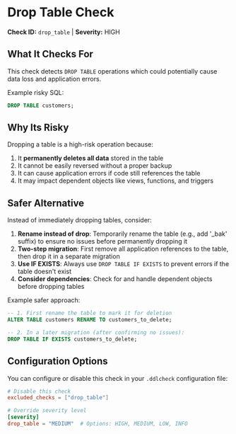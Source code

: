 # Drop Table Check

**Check ID:** `drop_table` | **Severity:** HIGH

## What It Checks For

This check detects `DROP TABLE` operations which could potentially cause data loss and application errors.

Example risky SQL:

```sql
DROP TABLE customers;
```

## Why Its Risky

Dropping a table is a high-risk operation because:

1. It **permanently deletes all data** stored in the table
2. It cannot be easily reversed without a proper backup
3. It can cause application errors if code still references the table
4. It may impact dependent objects like views, functions, and triggers

## Safer Alternative

Instead of immediately dropping tables, consider:

1. **Rename instead of drop**: Temporarily rename the table (e.g., add '_bak' suffix) to ensure no issues before permanently dropping it
2. **Two-step migration**: First remove all application references to the table, then drop it in a separate migration
3. **Use IF EXISTS**: Always use `DROP TABLE IF EXISTS` to prevent errors if the table doesn't exist
4. **Consider dependencies**: Check for and handle dependent objects before dropping tables

Example safer approach:

```sql
-- 1. First rename the table to mark it for deletion
ALTER TABLE customers RENAME TO customers_to_delete;

-- 2. In a later migration (after confirming no issues):
DROP TABLE IF EXISTS customers_to_delete;
```

## Configuration Options

You can configure or disable this check in your `.ddlcheck` configuration file:

```toml
# Disable this check
excluded_checks = ["drop_table"]

# Override severity level
[severity]
drop_table = "MEDIUM"  # Options: HIGH, MEDIUM, LOW, INFO
```
